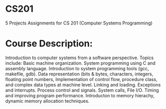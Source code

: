 # CS201
5 Projects Assignments for CS 201 (Computer Systems Programming)

# Course Description:
Introduction to computer systems from a software perspective. Topics include: Basic machine organization. System programming using C and assembly language. Introduction to system programming tools (gcc, makefile, gdb). Data representation (bits & bytes, characters, integers, floating point numbers, Implementation of control flow, procedure class, and complex data types at machine level. Linking and loading. Exceptions and interrupts. Process control and signals. System calls, File I/O. Timing and improving program performance. Introducton to memory hierachy, dynamic memory allocation techniques. 
